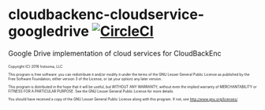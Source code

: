 # cloudbackenc-cloudservice-googledrive [![CircleCI](https://circleci.com/gh/irotsoma/cloudservice-googledrive.svg?style=svg)](https://circleci.com/gh/irotsoma/cloudservice-googledrive)

Google Drive implementation of cloud services for CloudBackEnc

<span style="font-size: .5em;">
Copyright (C) 2016  Irotsoma, LLC

This program is free software: you can redistribute it and/or modify
it under the terms of the GNU Lesser General Public License as published by
the Free Software Foundation, either version 3 of the License, or
(at your option) any later version.

This program is distributed in the hope that it will be useful,
but WITHOUT ANY WARRANTY; without even the implied warranty of
MERCHANTABILITY or FITNESS FOR A PARTICULAR PURPOSE.  See the
GNU Lesser General Public License for more details.

You should have received a copy of the GNU Lesser General Public License
along with this program.  If not, see <http://www.gnu.org/licenses/> 
</span>
